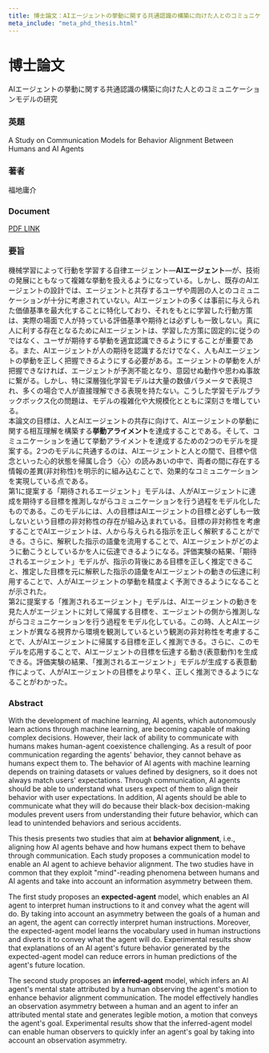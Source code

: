 ```yaml
---
title: 博士論文：AIエージェントの挙動に関する共通認識の構築に向けた人とのコミュニケーションモデルの研究
meta_include: "meta_phd_thesis.html"
---
```


# 博士論文

AIエージェントの挙動に関する共通認識の構築に向けた人とのコミュニケーションモデルの研究

### 英題

A Study on Communication Models for Behavior Alignment Between Humans and AI Agents

### 著者

福地庸介
### Document

<a href="/files/main.pdf">PDF LINK</a>
### 要旨

機械学習によって行動を学習する自律エージェント—<strong>AIエージェント</strong>—が、技術の発展にともなって複雑な挙動を扱えるようになっている。しかし、既存のAIエージェントの設計では、エージェントと共存するユーザや周囲の人とのコミュニケーションが十分に考慮されていない。AIエージェントの多くは事前に与えられた価値基準を最大化することに特化しており、それをもとに学習した行動方策は、実際の場面で人が持っている評価基準や期待とは必ずしも一致しない。真に人に利する存在となるためにAIエージェントは、学習した方策に固定的に従うのではなく、ユーザが期待する挙動を適宜認識できるようにすることが重要である。また、AIエージェントが人の期待を認識するだけでなく、人もAIエージェントの挙動を正しく把握できるようにする必要がある。エージェントの挙動を人が把握できなければ、エージェントが予測不能となり、意図せぬ動作や思わぬ事故に繋がる。しかし、特に深層強化学習モデルは大量の数値パラメータで表現され、多くの場合で人が直接理解できる表現を持たない。こうした学習モデルブラックボックス化の問題は、モデルの複雑化や大規模化とともに深刻さを増している。<br>
本論文の目標は、人とAIエージェントの共存に向けて、AIエージェントの挙動に関する相互理解を構築する<strong>挙動アライメント</strong>を達成することである。そして、コミュニケーションを通じて挙動アライメントを達成するための2つのモデルを提案する。2つのモデルに共通するのは、AIエージェントと人との間で、目標や信念といった心的状態を帰属し合う〈心〉の読みあいの中で、両者の間に存在する情報の差異(非対称性)を明示的に組み込むことで、効果的なコミュニケーションを実現している点である。<br>
第1に提案する「期待されるエージェント」モデルは、人がAIエージェントに達成を期待する目標を推測しながらコミュニケーションを行う過程をモデル化したものである。このモデルには、人の目標はAIエージェントの目標と必ずしも一致しないという目標の非対称性の存在が組み込まれている。目標の非対称性を考慮することでAIエージェントは、人から与えられる指示を正しく解釈することができる。さらに、解釈した指示の語彙を流用することで、AIエージェントがどのように動こうとしているかを人に伝達できるようになる。評価実験の結果、「期待されるエージェント」モデルが、指示の背後にある目標を正しく推定できること、推定した目標を元に解釈した指示の語彙をAIエージェントの動きの伝達に利用することで、人がAIエージェントの挙動を精度よく予測できるようになることが示された。<br>
第2に提案する「推測されるエージェント」モデルは、AIエージェントの動きを見た人がエージェントに対して帰属する目標を、エージェントの側から推測しながらコミュニケーションを行う過程をモデル化している。この時、人とAIエージェントが異なる視界から環境を観測しているという観測の非対称性を考慮することで、人がAIエージェントに帰属する目標を正しく推測できる。さらに、このモデルを応用することで、AIエージェントの目標を伝達する動き(表意動作)を生成できる。評価実験の結果、「推測されるエージェント」モデルが生成する表意動作によって、人がAIエージェントの目標をより早く、正しく推測できるようになることがわかった。

### Abstract

  With the development of machine learning, AI agents, which autonomously learn actions through machine learning, are becoming capable of making complex decisions. However, their lack of ability to communicate with humans makes human-agent coexistence challenging. As a result of poor communication regarding the agents' behavior, they cannot behave as humans expect them to. The behavior of AI agents with machine learning depends on training datasets or values defined by designers, so it does not always match users' expectations. Through communication, AI agents should be able to understand what users expect of them to align their behavior with user expectations. In addition, AI agents should be able to communicate what they will do because their black-box decision-making modules prevent users from understanding their future behavior, which can lead to unintended behaviors and serious accidents. 

  This thesis presents two studies that aim at <strong>behavior alignment</strong>, i.e., aligning how AI agents behave and how humans expect them to behave through communication. Each study proposes a communication model to enable an AI agent to achieve behavior alignment. The two studies have in common that they exploit "mind"-reading phenomena between humans and AI agents and take into account an information asymmetry between them. 

  The first study proposes an <strong>expected-agent</strong> model, which enables an AI agent to interpret human instructions to it and convey what the agent will do. By taking into account an asymmetry between the goals of a human and an agent, the agent can correctly interpret human instructions. Moreover, the expected-agent model learns the vocabulary used in human instructions and diverts it to convey what the agent will do. Experimental results show that explanations of an AI agent's future behavior generated by the expected-agent model can reduce errors in human predictions of the agent's future location.

  The second study proposes an <strong>inferred-agent</strong> model, which infers an AI agent's mental state attributed by a human observing the agent's motion to enhance behavior alignment communication. The model effectively handles an observation asymmetry between a human and an agent to infer an attributed mental state and generates legible motion, a motion that conveys the agent's goal. Experimental results show that the inferred-agent model can enable human observers to quickly infer an agent's goal by taking into account an observation asymmetry.

